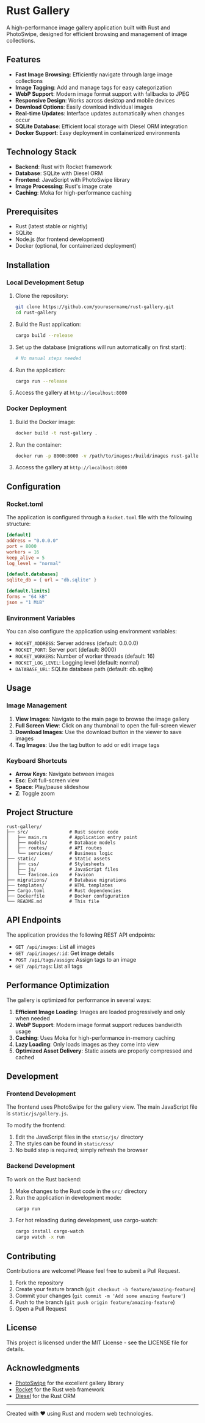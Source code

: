 # Rust Gallery

A high-performance image gallery application built with Rust and PhotoSwipe, designed for efficient browsing and management of image collections.

## Features

- **Fast Image Browsing**: Efficiently navigate through large image collections
- **Image Tagging**: Add and manage tags for easy categorization
- **WebP Support**: Modern image format support with fallbacks to JPEG
- **Responsive Design**: Works across desktop and mobile devices
- **Download Options**: Easily download individual images
- **Real-time Updates**: Interface updates automatically when changes occur
- **SQLite Database**: Efficient local storage with Diesel ORM integration
- **Docker Support**: Easy deployment in containerized environments

## Technology Stack

- **Backend**: Rust with Rocket framework
- **Database**: SQLite with Diesel ORM
- **Frontend**: JavaScript with PhotoSwipe library
- **Image Processing**: Rust's image crate
- **Caching**: Moka for high-performance caching

## Prerequisites

- Rust (latest stable or nightly)
- SQLite
- Node.js (for frontend development)
- Docker (optional, for containerized deployment)

## Installation

### Local Development Setup

1. Clone the repository:
   ```bash
   git clone https://github.com/yourusername/rust-gallery.git
   cd rust-gallery
   ```

2. Build the Rust application:
   ```bash
   cargo build --release
   ```

3. Set up the database (migrations will run automatically on first start):
   ```bash
   # No manual steps needed
   ```

4. Run the application:
   ```bash
   cargo run --release
   ```

5. Access the gallery at `http://localhost:8000`

### Docker Deployment

1. Build the Docker image:
   ```bash
   docker build -t rust-gallery .
   ```

2. Run the container:
   ```bash
   docker run -p 8000:8000 -v /path/to/images:/build/images rust-gallery
   ```

3. Access the gallery at `http://localhost:8000`

## Configuration

### Rocket.toml

The application is configured through a `Rocket.toml` file with the following structure:

```toml
[default]
address = "0.0.0.0"
port = 8000
workers = 16
keep_alive = 5
log_level = "normal"

[default.databases]
sqlite_db = { url = "db.sqlite" }

[default.limits]
forms = "64 kB"
json = "1 MiB"
```

### Environment Variables

You can also configure the application using environment variables:

- `ROCKET_ADDRESS`: Server address (default: 0.0.0.0)
- `ROCKET_PORT`: Server port (default: 8000)
- `ROCKET_WORKERS`: Number of worker threads (default: 16)
- `ROCKET_LOG_LEVEL`: Logging level (default: normal)
- `DATABASE_URL`: SQLite database path (default: db.sqlite)

## Usage

### Image Management

1. **View Images**: Navigate to the main page to browse the image gallery
2. **Full Screen View**: Click on any thumbnail to open the full-screen viewer
3. **Download Images**: Use the download button in the viewer to save images
4. **Tag Images**: Use the tag button to add or edit image tags

### Keyboard Shortcuts

- **Arrow Keys**: Navigate between images
- **Esc**: Exit full-screen view
- **Space**: Play/pause slideshow
- **Z**: Toggle zoom

## Project Structure

```
rust-gallery/
├── src/               # Rust source code
│   ├── main.rs        # Application entry point
│   ├── models/        # Database models
│   ├── routes/        # API routes
│   └── services/      # Business logic
├── static/            # Static assets
│   ├── css/           # Stylesheets
│   ├── js/            # JavaScript files
│   └── favicon.ico    # Favicon
├── migrations/        # Database migrations
├── templates/         # HTML templates
├── Cargo.toml         # Rust dependencies
├── Dockerfile         # Docker configuration
└── README.md          # This file
```

## API Endpoints

The application provides the following REST API endpoints:

- `GET /api/images`: List all images
- `GET /api/images/:id`: Get image details
- `POST /api/tags/assign`: Assign tags to an image
- `GET /api/tags`: List all tags

## Performance Optimization

The gallery is optimized for performance in several ways:

1. **Efficient Image Loading**: Images are loaded progressively and only when needed
2. **WebP Support**: Modern image format support reduces bandwidth usage
3. **Caching**: Uses Moka for high-performance in-memory caching
4. **Lazy Loading**: Only loads images as they come into view
5. **Optimized Asset Delivery**: Static assets are properly compressed and cached

## Development

### Frontend Development

The frontend uses PhotoSwipe for the gallery view. The main JavaScript file is `static/js/gallery.js`.

To modify the frontend:

1. Edit the JavaScript files in the `static/js/` directory
2. The styles can be found in `static/css/`
3. No build step is required; simply refresh the browser

### Backend Development

To work on the Rust backend:

1. Make changes to the Rust code in the `src/` directory
2. Run the application in development mode:
   ```bash
   cargo run
   ```
3. For hot reloading during development, use cargo-watch:
   ```bash
   cargo install cargo-watch
   cargo watch -x run
   ```

## Contributing

Contributions are welcome! Please feel free to submit a Pull Request.

1. Fork the repository
2. Create your feature branch (`git checkout -b feature/amazing-feature`)
3. Commit your changes (`git commit -m 'Add some amazing feature'`)
4. Push to the branch (`git push origin feature/amazing-feature`)
5. Open a Pull Request

## License

This project is licensed under the MIT License - see the LICENSE file for details.

## Acknowledgments

- [PhotoSwipe](https://photoswipe.com/) for the excellent gallery library
- [Rocket](https://rocket.rs/) for the Rust web framework
- [Diesel](https://diesel.rs/) for the Rust ORM

---

Created with ❤️ using Rust and modern web technologies.